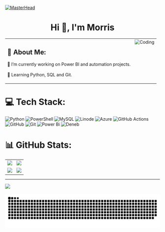 [![MasterHead](https://camo.githubusercontent.com/3167026abe932fe28cb61a7308549da706bc1a8ee81a3cc3169ea75991d2e3d5/68747470733a2f2f692e6962622e636f2f6b3234343135622f4769746875622d42616e6e65722e676966)](https://github.com/TheMorrisGitHub)

<h1 align="center">Hi 👋, I'm Morris</h1>

<table border="0" cellspacing="0" cellpadding="0" style="width:100;">
  <tr>
    <!-- Columna de texto -->
    <td valign="top">
      <h2>💫 About Me:</h2>
      🚀 I’m currently working on Power BI and automation projects.<br><br>
      🌱 Learning Python, SQL and Git.<br><br>
    </td>
    <!-- Columna de imagen -->
    <td valign="top" align="right">
      <img 
        alt="Coding"
        width="250"
        src="https://media1.giphy.com/media/v1.Y2lkPTc5MGI3NjExcnIwd2l1cHJqeWh6YnJwNDJ0YTgzY2Y2bGJwenc2cXRsZDFkZTRrOSZlcD12MV9pbnRlcm5hbF9naWZfYnlfaWQmY3Q9Zw/wLNuW1tCKRiPmDV5Y4/giphy.gif"
      >
    </td>
  </tr>
</table>


# 💻 Tech Stack:
![Python](https://img.shields.io/badge/python-3670A0?style=plastic&logo=python&logoColor=ffdd54) 
![PowerShell](https://img.shields.io/badge/PowerShell-%235391FE.svg?style=plastic&logo=powershell&logoColor=white) 
![MySQL](https://img.shields.io/badge/mysql-4479A1.svg?style=plastic&logo=mysql&logoColor=white) 
![Linode](https://img.shields.io/badge/linode-00A95C?style=plastic&logo=linode&logoColor=white) 
![Azure](https://img.shields.io/badge/azure-%230072C6.svg?style=plastic&logo=microsoftazure&logoColor=white) 
![GitHub Actions](https://img.shields.io/badge/github%20actions-%232671E5.svg?style=plastic&logo=githubactions&logoColor=white) 
![GitHub](https://img.shields.io/badge/github-%23121011.svg?style=plastic&logo=github&logoColor=white) 
![Git](https://img.shields.io/badge/git-%23F05033.svg?style=plastic&logo=git&logoColor=white) 
![Power Bi](https://img.shields.io/badge/power_bi-F2C811?style=plastic&logo=powerbi&logoColor=black) 
![Deneb](https://img.shields.io/badge/Deneb-%23FF4500.svg?style=plastic&logo=deneb&logoColor=white)

# 📊 GitHub Stats:
<table>
<tr>
<td>
<img src="https://github-readme-stats.vercel.app/api?username=themorrisgithub&theme=gruvbox&hide_border=false&include_all_commits=false&count_private=false"/>
</td>
<td>
<img src="https://github-contributor-stats.vercel.app/api?username=themorrisgithub&limit=5&theme=gruvbox&combine_all_yearly_contributions=true"/>
</td>
</tr>
<tr>
<td>
<img src="https://nirzak-streak-stats.vercel.app/?user=themorrisgithub&theme=gruvbox&hide_border=false"/>
</td>
<td>
<img src="https://github-readme-stats.vercel.app/api/top-langs/?username=themorrisgithub&theme=gruvbox&hide_border=false&include_all_commits=true&count_private=true&layout=compact"/>
</td>
</tr>
</table>

---
[![](https://visitcount.itsvg.in/api?id=themorrisgithub&icon=6&color=0)](https://visitcount.itsvg.in)

<div align="center">
<picture>
  <source media="(prefers-color-scheme: dark)" srcset="https://raw.githubusercontent.com/themorrisgithub/themorrisgithub/output/github-snake-dark.svg" />
  <source media="(prefers-color-scheme: light)" srcset="https://raw.githubusercontent.com/themorrisgithub/themorrisgithub/output/github-snake.svg" />
  <img alt="github-snake" src="https://raw.githubusercontent.com/themorrisgithub/themorrisgithub/output/github-snake.svg" />
</picture>
</div>


